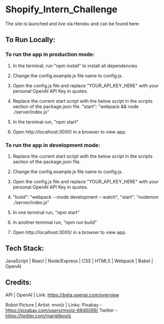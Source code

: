 # Shopify_Intern_Challenge
The site is launched and live via Heroku and can be found here: 

## To Run Locally:

### To run the app in production mode:
1. In the terminal, run "npm install" to install all dependencies

2. Change the config.example.js file name to config.js.

3. Open the config.js file and replace "YOUR_API_KEY_HERE" with your personal OpenAI API Key in quotes.

4. Replace the current start script with the below script in the scripts section of the package.json file.
  "start": "webpack && node ./server/index.js"

5. In the terminal run, "npm start"

6. Open http://localhost:3000/ in a browser to view app.

### To run the app in development mode:

1. Replace the current start script with the below script in the scripts section of the package.json file.

2. Change the config.example.js file name to config.js.

3. Open the config.js file and replace "YOUR_API_KEY_HERE" with your personal OpenAI API Key in quotes.

4. "build": "webpack --mode development --watch", "start": "nodemon ./server/index.js"

5. In one terminal run, "npm start"

6. In another terminal run, "npm run build"

7. Open http://localhost:3000/ in a browser to view app.


## Tech Stack:

JavaScript | React | Node/Express | CSS | HTML5 | Webpack | Babel | OpenAI

## Credits:

API | OpenAI | Link: https://beta.openai.com/overview

Robot Picture | Artist: mvolz | Links: Pixabay - https://pixabay.com/users/mvolz-6846069/ Twitter - https://twitter.com/mariellevolz
